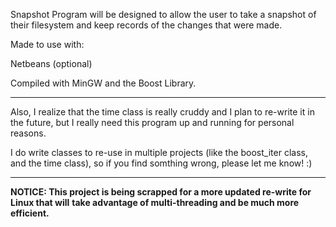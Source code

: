 Snapshot Program will be designed to allow the user
to take a snapshot of their filesystem and keep records of
the changes that were made.

Made to use with:

Netbeans (optional)

Compiled with MinGW and the Boost Library.

*********************************************************

Also, I realize that the time class is really cruddy and I plan to re-write it in the future, but I really need this program up and running
for personal reasons.

I do write classes to re-use in multiple projects (like the boost_iter class, and the time class), so if you find somthing wrong, please let me know!  :)  
  
---  
  
**NOTICE:  This project is being scrapped for a more updated re-write for Linux that will**
**take advantage of multi-threading and be much more efficient.**
